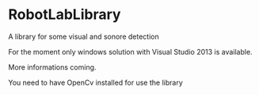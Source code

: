 # RobotLabLibrary
A library for some visual and sonore detection

For the moment only windows solution with Visual Studio 2013 is available.

More informations coming.

You need to have OpenCv installed for use the library
